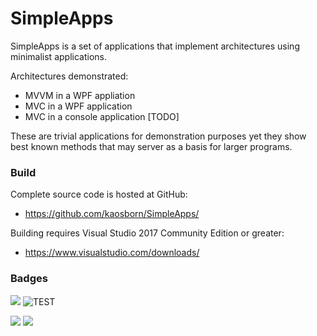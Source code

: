 # SimpleApps

SimpleApps is a set of applications that implement architectures
using minimalist applications.

Architectures demonstrated:

* MVVM in a WPF appliation
* MVC in a WPF application
* MVC in a console application [TODO]

These are trivial applications for demonstration purposes yet they show
best known methods that may server as a basis for larger programs.

### Build

Complete source code is hosted at GitHub:

* https://github.com/kaosborn/SimpleApps/

Building requires Visual Studio 2017 Community Edition or greater:

* https://www.visualstudio.com/downloads/

### Badges

![](https://github.com/kaosborn/simpleapps/workflows/Build/badge.svg)
![TEST](https://github.com/kaosborn/simpleapps/workflows/Test/badge.svg)

<a href="https://github.com/kaosborn/SimpleApps/blob/master/.github/workflows/Build.yml">
<img src="https://github.com/kaosborn/simpleapps/workflows/Build/badge.svg"></a>
<a href="https://github.com/kaosborn/SimpleApps/blob/master/.github/workflows/Test.yml">
<img src="https://github.com/kaosborn/simpleapps/workflows/Test/badge.svg"></a>
